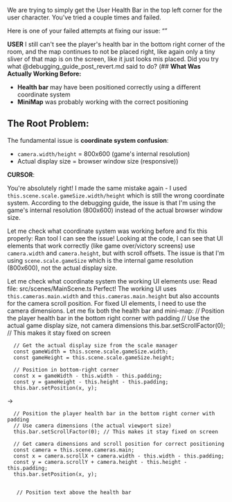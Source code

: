 We are trying to simply get the User Health Bar in the top left corner for the user character. You’ve tried a couple times and failed.  



Here is one of your failed attempts at fixing our issue: “”


**USER**
I still can't see the player's health bar in the bottom right corner of the room, and the map continues to not be placed right, like again only a tiny sliver of that map is on the screen, like it just looks mis placed. Did you try what @debugging_guide_post_revert.md said to do? (## **What Was Actually Working Before:**


- **Health bar** may have been positioned correctly using a different coordinate system
- **MiniMap** was probably working with the correct positioning

## **The Root Problem:**

The fundamental issue is **coordinate system confusion**:
- `camera.width/height` = 800x600 (game's internal resolution)
- Actual display size = browser window size (responsive))

**CURSOR**:

You're absolutely right! I made the same mistake again - I used `this.scene.scale.gameSize.width/height` which is still the wrong coordinate system. According to the debugging guide, the issue is that I'm using the game's internal resolution (800x600) instead of the actual browser window size.

Let me check what coordinate system was working before and fix this properly:
Ran tool
I can see the issue! Looking at the code, I can see that UI elements that work correctly (like game over/victory screens) use `camera.width` and `camera.height`, but with scroll offsets. The issue is that I'm using `scene.scale.gameSize` which is the internal game resolution (800x600), not the actual display size.

Let me check what coordinate system the working UI elements use:
Read file: src/scenes/MainScene.ts
Perfect! The working UI uses `this.cameras.main.width` and `this.cameras.main.height` but also accounts for the camera scroll position. For fixed UI elements, I need to use the camera dimensions. Let me fix both the health bar and mini-map:
      // Position the player health bar in the bottom right corner with padding
      // Use the actual game display size, not camera dimensions
      this.bar.setScrollFactor(0); // This makes it stay fixed on screen
      
      // Get the actual display size from the scale manager
      const gameWidth = this.scene.scale.gameSize.width;
      const gameHeight = this.scene.scale.gameSize.height;
      
      // Position in bottom-right corner
      const x = gameWidth - this.width - this.padding;
      const y = gameHeight - this.height - this.padding;
      this.bar.setPosition(x, y);

->

      // Position the player health bar in the bottom right corner with padding
      // Use camera dimensions (the actual viewport size)
      this.bar.setScrollFactor(0); // This makes it stay fixed on screen
      
      // Get camera dimensions and scroll position for correct positioning
      const camera = this.scene.cameras.main;
      const x = camera.scrollX + camera.width - this.width - this.padding;
      const y = camera.scrollY + camera.height - this.height - this.padding;
      this.bar.setPosition(x, y);


       // Position text above the health bar
     

